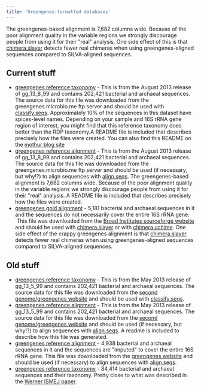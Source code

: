 ```yaml
---
title: 'Greengenes-formatted databases'
---
```

The greengenes-based alignment is 7,682 columns wide. Because of the
poor alignment quality in the variable regions we strongly discourage
people from using it for their \"real\" analysis. One side effect of
this is that [chimera.slayer](chimera.slayer) detects fewer
real chimeras when using greengenes-aligned sequences compared to
SILVA-aligned sequences.

## Current stuff

-   [greengenes reference
    taxonomy](https://www.mothur.org/w/images/6/68/Gg_13_8_99.taxonomy.tgz) -
    This is from the August 2013 release of gg\_13\_8\_99 and contains
    202,421 bacterial and archaeal sequences. The source data for this
    file was downloaded from the greengenes.microbio.me ftp server and
    should be used with [classify.seqs](classify.seqs).
    Approximately 10% of the sequences in this dataset have spices-level
    names. Depending on your sample and 16S rRNA gene region of
    interest, you might find that this reference taxonomy does better
    than the RDP taxonomy.A README file is included that describes
    precisely how the files were created. You can also find this README
    on the [mothur blog
    site](/blog/2014/greengenes-v13_8_99-reference-files)
-   [greengenes reference
    alignment](https://www.mothur.org/w/images/1/19/Gg_13_8_99.refalign.tgz) -
    This is from the August 2013 release of gg\_13\_8\_99 and contains
    202,421 bacterial and archaeal sequences. The source data for this
    file was downloaded from the greengenes.microbio.me ftp server and
    should be used (if necessary, but why!?) to align sequences with
    [align.seqs](align.seqs). The greengenes-based alignment
    is 7,682 columns wide. Because of the poor alignment quality in the
    variable regions we strongly discourage people from using it for
    their \"real\" analysis. A README file is included that describes
    precisely how the files were created.
-   [greengenes gold
    alignment](https://www.mothur.org/w/images/2/21/Greengenes.gold.alignment.zip) -
    5,181 bacterial and archaeal sequences in it and the sequences do
    not necessarily cover the entire 16S rRNA gene.  This file was
    downloaded from the [Broad Institutes sourceforge
    website](https://microbiomeutil.sourceforge.net) and should be used
    with [chimera.slayer](chimera.slayer) or with
    [chimera.uchime](chimera.uchime). One side effect of the
    crappy greengenes alignment is that
    [chimera.slayer](chimera.slayer) detects fewer real
    chimeras when using greengenes-aligned sequences compared to
    SILVA-aligned sequences.

## Old stuff

-   [greengenes reference
    taxonomy](https://www.mothur.org/w/images/9/9d/Gg_13_5_99.taxonomy.tgz) -
    This is from the May 2013 release of gg\_13\_5\_99 and contains
    202,421 bacterial and archaeal sequences. The source data for this
    file was downloaded from the [second genome/greengenes
    website](https://greengenes.secondgenome.com) and should be used with
    [classify.seqs](classify.seqs).
-   [greengenes reference
    alignment](https://www.mothur.org/w/images/c/cd/Gg_13_5_99.refalign.tgz) -
    This is from the May 2013 release of gg\_13\_5\_99 and contains
    202,421 bacterial and archaeal sequences. The source data for this
    file was downloaded from the [second genome/greengenes
    website](https://greengenes.secondgenome.com) and should be used (if
    necessary, but why!?) to align sequences with
    [align.seqs](align.seqs). A readme is included to
    describe how this file was generated.
-   [greengenes reference
    alignment](https://www.mothur.org/w/images/7/72/Greengenes.alignment.zip) -
    4,938 bacterial and archaeal sequences in it and the sequences are
    \"imputed\" to cover the entire 16S rRNA gene. This file was
    downloaded from the [greengenes
    website](https://greengenes.lbl.gov/Download/Sequence_Data/Fasta_data_files/core_set_aligned.fasta.imputed)
    and should be used (if necessary) to align sequences with
    [align.seqs](align.seqs).
-   [greengenes reference
    taxonomy](https://www.mothur.org/w/images/1/16/Greengenes.tax.tgz) -
    84,414 bacterial and archaeal sequences and their taxonomy. Pretty
    close to what was described in the [Werner ISMEJ
    paper](https://www.ncbi.nlm.nih.gov/pubmed/21716311).
